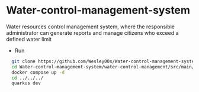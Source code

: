 # Water-control-management-system
Water resources control management system, where the responsible administrator can generate reports and manage citizens who exceed a defined water limit

- Run


```bash
  git clone https://github.com/Wesley00s/Water-control-management-system.git
  cd Water-control-management-system/water-control-management/src/main/kafka/
  docker compose up -d
  cd ../../../
  quarkus dev
```

